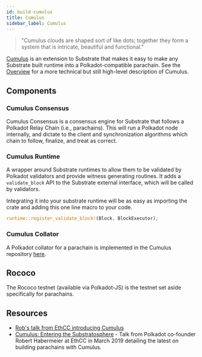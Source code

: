 ```yaml
---
id: build-cumulus
title: Cumulus
sidebar_label: Cumulus
---
```


> "Cumulus clouds are shaped sort of like dots; together they form a system that is intricate,
> beautiful and functional."

[Cumulus](https://github.com/paritytech/cumulus) is an extension to Substrate that makes it easy to
make any Substrate built runtime into a Polkadot-compatible parachain. See the
[Overview](https://github.com/paritytech/cumulus/blob/master/docs/overview.md) for a more technical
but still high-level description of Cumulus.

## Components

### Cumulus Consensus

Cumulus Consensus is a consensus engine for Substrate that follows a Polkadot Relay Chain (i.e.,
parachains). This will run a Polkadot node internally, and dictate to the client and synchronization
algorithms which chain to follow, finalize, and treat as correct.

### Cumulus Runtime

A wrapper around Substrate runtimes to allow them to be validated by Polkadot validators and provide
witness generating routines. It adds a `validate_block` API to the Substrate external interface,
which will be called by validators.

Integrating it into your substrate runtime will be as easy as importing the crate and adding this
one line macro to your code.

```rust
runtime::register_validate_block!(Block, BlockExecutor);
```

### Cumulus Collator

A Polkadot collator for a parachain is implemented in the Cumulus repository
[here](https://github.com/paritytech/cumulus/tree/master/client/collator).

## Rococo

The Rococo testnet (available via Polkadot-JS) is the testnet set aside specifically for parachains.

## Resources

- [Rob's talk from EthCC introducing Cumulus](https://www.youtube.com/watch?v=thgtXq5YMOo)
- [Cumulus: Entering the Substratosphere](https://www.youtube.com/watch?v=thgtXq5YMOo) - Talk from
  Polkadot co-founder Robert Habermeier at EthCC in March 2019 detailing the latest on building
  parachains with Cumulus.
